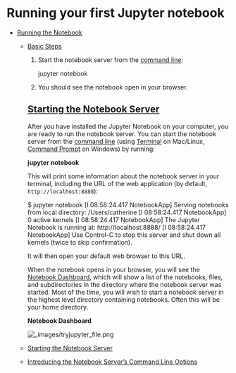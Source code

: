 # Running your first Jupyter notebook


-   [Running the Notebook](https://jupyter.readthedocs.io/en/latest/running.html)
    -   [Basic Steps](https://jupyter.readthedocs.io/en/latest/running.html#basic-steps)
        
        1.  Start the notebook server from the  [command line](https://jupyter.readthedocs.io/en/latest/glossary.html#term-command-line):
            
            jupyter notebook
            
        2.  You should see the notebook open in your browser.
            

        ## [Starting the Notebook Server](https://jupyter.readthedocs.io/en/latest/running.html#id2)[](https://jupyter.readthedocs.io/en/latest/running.html#starting-the-notebook-server "Permalink to this headline")

        After you have installed the Jupyter Notebook on your computer, you are ready to run the notebook server. You can start the notebook server from the  [command line](https://jupyter.readthedocs.io/en/latest/glossary.html#term-command-line)  (using  [Terminal](https://jupyter.readthedocs.io/en/latest/glossary.html#term-terminal)  on Mac/Linux,  [Command Prompt](https://jupyter.readthedocs.io/en/latest/glossary.html#term-Command-Prompt)  on Windows) by running:

        **jupyter notebook**

        This will print some information about the notebook server in your terminal, including the URL of the web application (by default,  `http://localhost:8888`):

        $ jupyter notebook
        [I 08:58:24.417 NotebookApp] Serving notebooks from local directory: /Users/catherine
        [I 08:58:24.417 NotebookApp] 0 active kernels
        [I 08:58:24.417 NotebookApp] The Jupyter Notebook is running at: http://localhost:8888/
        [I 08:58:24.417 NotebookApp] Use Control-C to stop this server and shut down all kernels (twice to skip confirmation).

        It will then open your default web browser to this URL.

        When the notebook opens in your browser, you will see the  [Notebook Dashboard](https://jupyter.readthedocs.io/en/latest/glossary.html#term-Notebook-Dashboard), which will show a list of the notebooks, files, and subdirectories in the directory where the notebook server was started. Most of the time, you will wish to start a notebook server in the highest level directory containing notebooks. Often this will be your home directory.

        **Notebook Dashboard**

        ![_images/tryjupyter_file.png](https://jupyter.readthedocs.io/en/latest/_images/tryjupyter_file.png)


    
    -   [Starting the Notebook Server](https://jupyter.readthedocs.io/en/latest/running.html#starting-the-notebook-server)
    -   [Introducing the Notebook Server’s Command Line Options](https://jupyter.readthedocs.io/en/latest/running.html#introducing-the-notebook-server-s-command-line-options)
